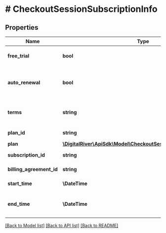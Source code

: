 # # CheckoutSessionSubscriptionInfo

## Properties

Name | Type | Description | Notes
------------ | ------------- | ------------- | -------------
**free_trial** | **bool** | If &lt;code&gt;true&lt;/code&gt;, indicates that this is a free trial. | [optional]
**auto_renewal** | **bool** | If &lt;code&gt;true&lt;/code&gt;, indicates that renewals for this subscription are automatic rather than manual. | [optional]
**terms** | **string** | For auto renewal subscriptions, the terms displayed to the customer at acquisition. | [optional]
**plan_id** | **string** | The unique identifier of the plan | [optional]
**plan** | [**\DigitalRiver\ApiSdk\Model\CheckoutSessionSubscriptionInfoPlan**](CheckoutSessionSubscriptionInfoPlan.md) |  | [optional]
**subscription_id** | **string** | The subscription identifier. | [optional]
**billing_agreement_id** | **string** | The Digital River billing agreement identifier. | [optional]
**start_time** | **\DateTime** | The start date and time of the subscription. | [optional]
**end_time** | **\DateTime** | The &lt;code&gt;startTime&lt;/code&gt; plus the subscription duration. | [optional]

[[Back to Model list]](../../README.md#models) [[Back to API list]](../../README.md#endpoints) [[Back to README]](../../README.md)

